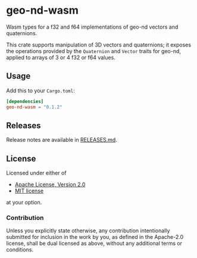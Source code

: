 # geo-nd-wasm

Wasm types for a f32 and f64 implementations of geo-nd vectors and
quaternions.

This crate supports manipulation of 3D vectors and quaternions; it
exposes the operations provided by the `Quaternion` and `Vector`
traits for geo-nd, applied to arrays of 3 or 4 f32 or f64 values.

## Usage

Add this to your `Cargo.toml`:

```toml
[dependencies]
geo-nd-wasm = "0.1.2"
```

## Releases

Release notes are available in [RELEASES.md](RELEASES.md).

## License

Licensed under either of

 * [Apache License, Version 2.0](http://www.apache.org/licenses/LICENSE-2.0)
 * [MIT license](http://opensource.org/licenses/MIT)

at your option.

### Contribution

Unless you explicitly state otherwise, any contribution intentionally submitted
for inclusion in the work by you, as defined in the Apache-2.0 license, shall be
dual licensed as above, without any additional terms or conditions.

